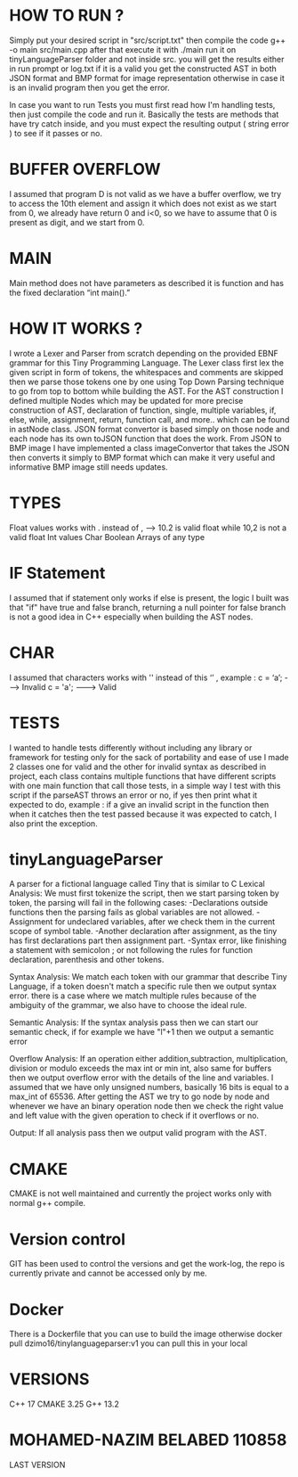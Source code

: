 # HOW TO RUN ?
Simply put your desired script in "src/script.txt" then compile the code g++ -o main src/main.cpp after that execute it with ./main 
run it on tinyLanguageParser folder and not inside src.
you will get the results either in run prompt or log.txt if it is a valid you get the constructed AST in both JSON format and BMP format for image representation
otherwise in case it is an invalid program then you get the error.

In case you want to run Tests you must first read how I'm handling tests, then just compile the code and run it.
Basically the tests are methods that have try catch inside, and you must expect the resulting output ( string error ) to see if it passes or no.

# BUFFER OVERFLOW
I assumed that program D is not valid as we have a buffer overflow, we try to access the 10th element and assign it which does not exist as we start from 0, we already
have return 0 and i<0, so we have to assume that 0 is present as digit, and we start from 0.

# MAIN
Main method does not have parameters as described it is function and has the fixed declaration “int main().”

# HOW IT WORKS ?
I wrote a Lexer and Parser from scratch depending on the provided EBNF grammar for this Tiny Programming Language.
The Lexer class first lex the given script in form of tokens, the whitespaces and comments are skipped then we parse those tokens one by one using Top Down Parsing technique to go from
top to bottom while building the AST.
For the AST construction I defined multiple Nodes which may be updated for more precise construction of AST, declaration of function, single,
multiple variables, if, else, while, assignment, return, function call, and more.. which can be found in astNode class.
JSON format convertor is based simply on those node and each node has its own toJSON function that does the work.
From JSON to BMP image I have implemented a class imageConvertor that takes the JSON then converts it simply to BMP format which can make it very useful and informative
BMP image still needs updates.

# TYPES
Float values works with . instead of , --> 10.2 is valid float while 10,2 is not a valid float
Int values
Char
Boolean
Arrays of any type 

# IF Statement
I assumed that if statement only works if else is present, the logic I built was that "if" have true and false branch, returning a null pointer for false branch is not 
a good idea in C++ especially when building the AST nodes.

# CHAR 
I assumed that characters works with '' instead of this ‘’ , example : 
c = ‘a’; ---> Invalid
c = 'a'; ---> Valid

# TESTS
I wanted to handle tests differently without including any library or framework for testing only for the sack of portability and ease of use
I made 2 classes one for valid and the other for invalid syntax as described in project, each class contains multiple functions that
have different scripts with one main function that call those tests, in a simple way I test with this script if the parseAST throws an error
or no, if yes then print what it expected to do, example : if a give an invalid script in the function then when it catches then the test passed
because it was expected to catch, I also print the exception.

# tinyLanguageParser
A parser for a fictional language called Tiny that is similar to C
Lexical Analysis:
We must first tokenize the script, then we start parsing token by token, the parsing will fail in the following cases:
-Declarations outside functions then the parsing fails as global variables are not allowed.
-Assignment for undeclared variables, after we check them in the current scope of symbol table.
-Another declaration after assignment, as the tiny has first declarations part then assignment part.
-Syntax error, like finishing a statement with semicolon ; or not following the rules for function declaration, parenthesis and other tokens.


Syntax Analysis:
We match each token with our grammar that describe Tiny Language, if a token doesn't match a specific rule then we output syntax error.
there is a case where we match multiple rules because of the ambiguity of the grammar, we also have to choose the ideal rule.

Semantic Analysis:
If the syntax analysis pass then we can start our semantic check, if for example we have "l"+1 then we output a semantic error

Overflow Analysis:
If an operation either addition,subtraction, multiplication, division or modulo exceeds the max int or min int, also same for buffers then we output overflow error with the details of the line and variables.
I assumed that we have only unsigned numbers, basically 16 bits is equal to a max_int of 65536.
After getting the AST we try to go node by node and whenever we have an binary operation node then we check the right value and left value with the given operation
to check if it overflows or no.

Output:
If all analysis pass then we output valid program with the AST.

# CMAKE
CMAKE is not well maintained and currently the project works only with normal g++ compile.

# Version control
GIT has been used to control the versions and get the work-log, the repo is currently private and cannot be accessed only by me.

# Docker
There is a Dockerfile that you can use to build the image otherwise docker pull dzimo16/tinylanguageparser:v1 you can pull this in your local

# VERSIONS
C++ 17
CMAKE 3.25
G++ 13.2

# MOHAMED-NAZIM BELABED 110858
LAST VERSION

